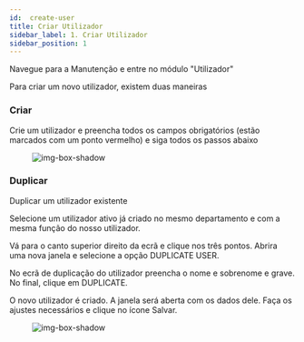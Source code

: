 ```yaml
---
id:  create-user
title: Criar Utilizador
sidebar_label: 1. Criar Utilizador
sidebar_position: 1 
---
```


Navegue para a Manutenção e entre no módulo "Utilizador"

Para criar um novo utilizador, existem duas maneiras

### Criar
Crie um utilizador e preencha todos os campos obrigatórios (estão marcados com um ponto vermelho) e siga todos os passos abaixo

<figure>

![img-box-shadow](/img/university/maintenance/create_new_user.png)
</figure>

### Duplicar
Duplicar um utilizador existente

Selecione um utilizador ativo já criado no mesmo departamento e com a mesma função do nosso utilizador.

Vá para o canto superior direito da ecrã e clique nos três pontos. Abrira uma nova janela e selecione a opção DUPLICATE USER.

No ecrã de duplicação do utilizador preencha o nome e sobrenome e grave.
No final, clique em DUPLICATE.

O novo utilizador é criado. A janela será aberta com os dados dele. Faça os ajustes necessários e clique no ícone Salvar.

<figure>

![img-box-shadow](/img/university/maintenance/duplicate_user.png)
</figure>
